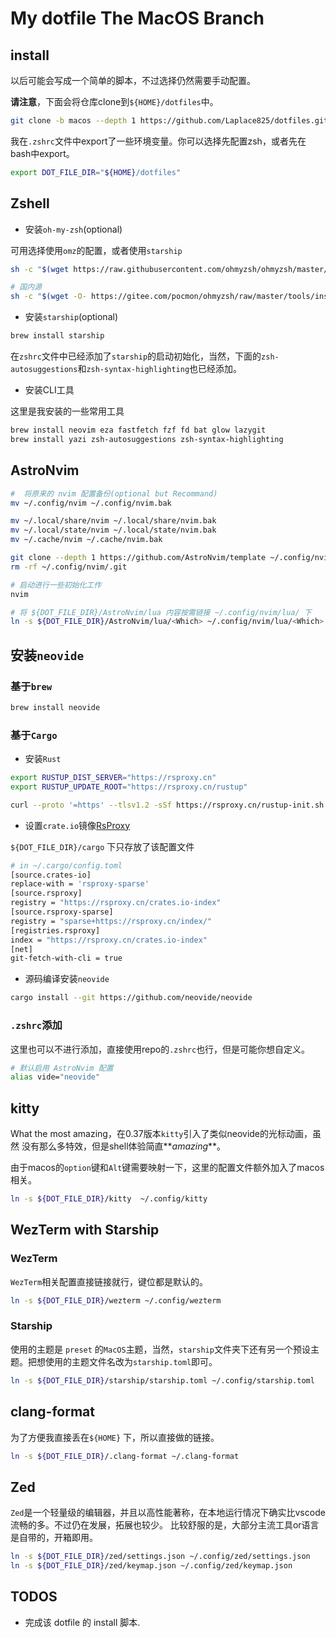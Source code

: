 # My dotfile The MacOS Branch

## install

以后可能会写成一个简单的脚本，不过选择仍然需要手动配置。

**请注意**，下面会将仓库clone到`${HOME}/dotfiles`中。

```bash
git clone -b macos --depth 1 https://github.com/Laplace825/dotfiles.git ~/dotfiles/
```

我在`.zshrc`文件中export了一些环境变量。你可以选择先配置zsh，或者先在bash中export。

```bash
export DOT_FILE_DIR="${HOME}/dotfiles"
```

## Zshell

- 安装`oh-my-zsh`(optional)

可用选择使用`omz`的配置，或者使用`starship`

```bash
sh -c "$(wget https://raw.githubusercontent.com/ohmyzsh/ohmyzsh/master/tools/install.sh -O -)"

# 国内源
sh -c "$(wget -O- https://gitee.com/pocmon/ohmyzsh/raw/master/tools/install.sh)"
```

- 安装`starship`(optional)

```bash
brew install starship
```

在`zshrc`文件中已经添加了`starship`的启动初始化，当然，下面的`zsh-autosuggestions`和`zsh-syntax-highlighting`也已经添加。

- 安装CLI工具

这里是我安装的一些常用工具

```bash
brew install neovim eza fastfetch fzf fd bat glow lazygit
brew install yazi zsh-autosuggestions zsh-syntax-highlighting
```

## AstroNvim

```bash
#  将原来的 nvim 配置备份(optional but Recommand)
mv ~/.config/nvim ~/.config/nvim.bak

mv ~/.local/share/nvim ~/.local/share/nvim.bak
mv ~/.local/state/nvim ~/.local/state/nvim.bak
mv ~/.cache/nvim ~/.cache/nvim.bak

git clone --depth 1 https://github.com/AstroNvim/template ~/.config/nvim
rm -rf ~/.config/nvim/.git

# 启动进行一些初始化工作
nvim

# 将 ${DOT_FILE_DIR}/AstroNvim/lua 内容按需链接 ~/.config/nvim/lua/ 下
ln -s ${DOT_FILE_DIR}/AstroNvim/lua/<Which> ~/.config/nvim/lua/<Which>

```

## 安装`neovide`

### 基于`brew`

```bash
brew install neovide
```

### 基于`Cargo`

- 安装`Rust`

```bash
export RUSTUP_DIST_SERVER="https://rsproxy.cn"
export RUSTUP_UPDATE_ROOT="https://rsproxy.cn/rustup"

curl --proto '=https' --tlsv1.2 -sSf https://rsproxy.cn/rustup-init.sh | sh
```

- 设置`crate.io`镜像[RsProxy](https://rsproxy.cn/)

`${DOT_FILE_DIR}/cargo` 下只存放了该配置文件

```bash
# in ~/.cargo/config.toml
[source.crates-io]
replace-with = 'rsproxy-sparse'
[source.rsproxy]
registry = "https://rsproxy.cn/crates.io-index"
[source.rsproxy-sparse]
registry = "sparse+https://rsproxy.cn/index/"
[registries.rsproxy]
index = "https://rsproxy.cn/crates.io-index"
[net]
git-fetch-with-cli = true
```

- 源码编译安装`neovide`

```bash
cargo install --git https://github.com/neovide/neovide
```

### `.zshrc`添加

这里也可以不进行添加，直接使用repo的`.zshrc`也行，但是可能你想自定义。

```bash
# 默认启用 AstroNvim 配置
alias vide="neovide"
```

## kitty

What the most amazing，在0.37版本`kitty`引入了类似neovide的光标动画，虽然
没有那么多特效，但是shell体验简直**_amazing_**。

由于macos的`option`键和`Alt`键需要映射一下，这里的配置文件额外加入了macos相关。

```bash
ln -s ${DOT_FILE_DIR}/kitty  ~/.config/kitty
```

## WezTerm with Starship

### WezTerm

`WezTerm`相关配置直接链接就行，键位都是默认的。

```bash
ln -s ${DOT_FILE_DIR}/wezterm ~/.config/wezterm
```

### Starship

使用的主题是 `preset` 的`MacOS`主题，当然，`starship`文件夹下还有另一个预设主题。把想使用的主题文件名改为`starship.toml`即可。

```bash
ln -s ${DOT_FILE_DIR}/starship/starship.toml ~/.config/starship.toml
```

## clang-format

为了方便我直接丢在`${HOME}` 下，所以直接做的链接。

```bash
ln -s ${DOT_FILE_DIR}/.clang-format ~/.clang-format
```

## Zed

`Zed`是一个轻量级的编辑器，并且以高性能著称，在本地运行情况下确实比vscode流畅的多。不过仍在发展，拓展也较少。
比较舒服的是，大部分主流工具or语言是自带的，开箱即用。

```bash
ln -s ${DOT_FILE_DIR}/zed/settings.json ~/.config/zed/settings.json
ln -s ${DOT_FILE_DIR}/zed/keymap.json ~/.config/zed/keymap.json
```

## TODOS

- 完成该 dotfile 的 install 脚本.
